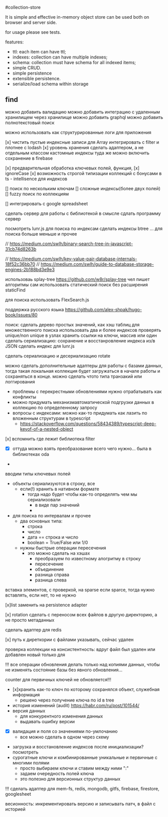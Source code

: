 #collection-store

It is simple and effective in-memory object store
can be used both on browser and server side.

for usage please see tests.

features:

- ttl: each item can have ttl;
- indexes: collection can have multiple indexes;
- schema: collection must have schema for all indexed items;
- simple CRUD.
- simple persistence
- extensible persistence.
- serialize/load schema within storage

## find

можно добавить валидацию
можно добавить интеграцию с удаленным хранилищем через хранилище
можно добавить graphql
можно добавить полнотекстовый поиск

можно использовать как структурированные логи для приложения

[x] чистить пустые индексные записи для Array
интегрировать с filter
и плотнее с lodash
[x] уровень хранения сделать адаптером, а не отдельным классом
кастомные индексы
    туда же можно включить сохранение в firebase

[x] предварительная обработка ключевых полей, функция,
[x] ignoreCase
[x] возможность строгой типизации коллекций с бонусами в ts - intellisence для индексов

[] поиск по нескольким ключам
[] сложные индексы(более двух полей)
[] fuzzy поиск по коллекциям

[] интегрировать с google spreadsheet

сделать сервер для работы с библиотекой в смысле сдлать программу сервер

посмотреть lunr.js для поиска по индексам
сделать индексы btree ... для поиска больше меньше и прочее

// https://medium.com/swlh/binary-search-tree-in-javascript-31cb74d8263b

// https://medium.com/swlh/key-value-pair-database-internals-18f52c36bb70
// https://medium.com/swlh/guide-to-database-storage-engines-2b188bd3e9e3

использоваь splay-tree
https://github.com/w8r/splay-tree
чел пишет алгоритмы сам
использовать статический поиск без расширения staticFind

  для поиска использовать FlexSearch.js


  поддержка русского языка https://github.com/alex-shpak/hugo-book/issues/80

поиск: сделать дерево простых значений, как хэш таблиц
для множественного поиска использовать два и более индексов
проверять unique/non unique
в узлах хранить ссылки на ключи, массив или один
сделать сериализацию: сохранение и восстанровление индекса из/в JSON
сделать индекс для lunr.js

сделать сериализацию и десериализацию rotate

можно сделать дополнительные адаптеры для работы с базами данных, тогда такая локальная коллекция будет загружаться в начале работы и сохраняться в конце.
можно сделать чтото типа транзакий или логгирования
- проблемы с перекрестными обновлениями нужно отрабатывать как конфликты
- можно придумать механизмавтоматической подгрузки данных в коллекцию по определенному запросу
- вопросы с индексами: можно как-то придумать как лазить по вложенным структурам в typescript
  - https://stackoverflow.com/questions/58434389/typescript-deep-keyof-of-a-nested-object

[x] вспомнить где лежит библиотека filter
- [x] оттуда можно взять преобразование всего чего нужно... была в библиотеках oda
-

вводим типы ключевых полей
- объекты сериализуются в строку, все
  - если(!) хранить в нативном формате
    - тогда надо будет чтобы как-то определять чем мы сериализовали
      - в виде пар значений
      -
- для поиска по интервалам и прочее
  - два основных типа:
    - строка
    - число
    - дата == строка и число
    - boolean = True/False или 1/0
  - нужны быстрые операции пересечения
    - это можно сделать на хэшах
      - преобразуем по известному алогритму в строку
      - пересечение
      - объединение
      - разница справа
      - разница слева



вставка элементов, с проверкой, на sparse
если sparce, тогда нужно вставлять, если нет, то не нужно

[x]list заменить на persistence adapter

[x] rotation сделать с переносом всех файлов в другую директорию, а не просто метаданных

сделать адаптер для redis

[x] путь к диреткории с файлами указывать, сейчас удален

проверка коллекции на консистентность:
вдруг файл был удален или добавлен новый
 только для

!!! все операции обновления делать только над копиями данных, чтобы не изменять состояние базы без явного обновления...

counter для первичных ключей не обновляется!!!

- [x]хранить как-то ключ по которому сохранялся объект, служебная информация
  - решено через получение ключа по id в tree
- история изменений (audit) https://habr.com/ru/post/101544/
- версия данных
  - для конкурентного изменения данных
  - выдавать ошибку версии
- [x] валидация и поля со значениями по-умлочанию
  - все можно сделать в одном через схему
- загрузка и восстановление индексов после инициализации? посмотреть
- сурогатные ключи и комбинированные уникальные и первичные с многими полями
  - просто выбираем ключи и ставим между ними ":"
  - задаем очередность полей ключа
  - это полезно для версионных структур данных

!!! сделать адаптер для mem-fs, redis, mongodb, gitfs, firebase, firestore, googlesheet


весионность: инкрементировать версию и записывать патч, в файл с историей